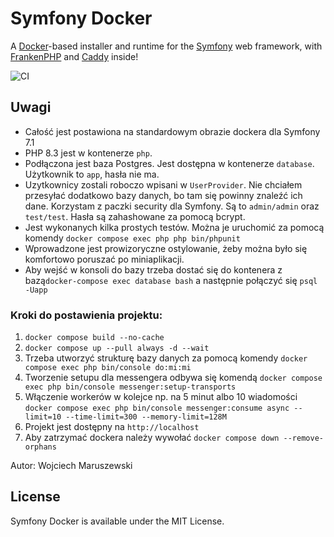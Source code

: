# Symfony Docker

A [Docker](https://www.docker.com/)-based installer and runtime for the [Symfony](https://symfony.com) web framework,
with [FrankenPHP](https://frankenphp.dev) and [Caddy](https://caddyserver.com/) inside!

![CI](https://github.com/dunglas/symfony-docker/workflows/CI/badge.svg)

## Uwagi

- Całość jest postawiona na standardowym obrazie dockera dla Symfony 7.1
- PHP 8.3 jest w kontenerze `php`.
- Podłączona jest baza Postgres. Jest dostępna w kontenerze `database`. Użytkownik to `app`, hasła nie ma.
- Uzytkownicy zostali roboczo wpisani w `UserProvider`. Nie chciałem przesyłać dodatkowo bazy danych, bo tam się powinny znaleźć ich dane.
  Korzystam z paczki security dla Symfony. Są to `admin/admin` oraz `test/test`. Hasła są zahashowane za pomocą bcrypt.
- Jest wykonanych kilka prostych testów. Można je uruchomić za pomocą komendy `docker compose exec php php bin/phpunit`
- Wprowadzone jest prowizoryczne ostylowanie, żeby można było się komfortowo poruszać po miniaplikacji.
- Aby wejść w konsoli do bazy trzeba dostać się do kontenera z bazą`docker-compose exec database bash` a następnie połączyć się `psql -Uapp`

### Kroki do postawienia projektu:
1. `docker compose build --no-cache`
2. `docker compose up --pull always -d --wait`
3. Trzeba utworzyć strukturę bazy danych za pomocą komendy `docker compose exec php bin/console do:mi:mi`
4. Tworzenie setupu dla messengera odbywa się komendą `docker compose exec php bin/console messenger:setup-transports`
6. Włączenie workerów w kolejce np. na 5 minut albo 10 wiadomości `docker compose exec php bin/console messenger:consume async --limit=10 --time-limit=300 --memory-limit=128M`
4. Projekt jest dostępny na `http://localhost`
5. Aby zatrzymać dockera należy wywołać `docker compose down --remove-orphans`

Autor: Wojciech Maruszewski

## License

Symfony Docker is available under the MIT License.
